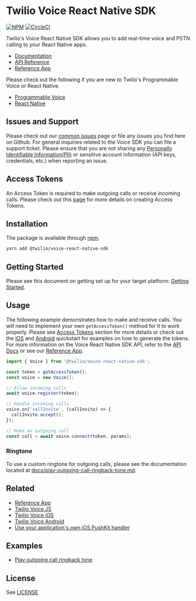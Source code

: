 # Twilio Voice React Native SDK

[![NPM](https://img.shields.io/npm/v/%40twilio/voice-react-native-sdk.svg?color=blue)](https://www.npmjs.com/package/%40twilio/voice-react-native-sdk) [![CircleCI](https://dl.circleci.com/status-badge/img/gh/twilio/twilio-voice-react-native/tree/main.svg?style=shield)](https://dl.circleci.com/status-badge/redirect/gh/twilio/twilio-voice-react-native/tree/main)

Twilio's Voice React Native SDK allows you to add real-time voice and PSTN calling to your React Native apps.

- [Documentation](https://www.twilio.com/docs/voice/sdks/react-native)
- [API Reference](https://github.com/twilio/twilio-voice-react-native/blob/latest/docs/api/voice-react-native-sdk.md)
- [Reference App](https://github.com/twilio/twilio-voice-react-native-app)

Please check out the following if you are new to Twilio's Programmable Voice or React Native.

- [Programmable Voice](https://www.twilio.com/docs/voice/sdks)
- [React Native](https://reactnative.dev/docs/getting-started)

## Issues and Support
Please check out our [common issues](COMMON_ISSUES.md) page or file any issues you find here on Github. For general inquiries related to the Voice SDK you can file a support ticket. Please ensure that you are not sharing any [Personally Identifiable Information(PII)](https://www.twilio.com/docs/glossary/what-is-personally-identifiable-information-pii) or sensitive account information (API keys, credentials, etc.) when reporting an issue.

## Access Tokens

An Access Token is required to make outgoing calls or receive incoming calls. Please check out this [page](https://www.twilio.com/docs/iam/access-tokens#create-an-access-token-for-voice) for more details on creating Access Tokens.

## Installation

The package is available through [npm](https://www.npmjs.com/package/@twilio/voice-react-native-sdk).

```sh
yarn add @twilio/voice-react-native-sdk
```

## Getting Started

Please see this document on getting set up for your target platform: [Getting Started](docs/getting-started.md).

## Usage

The following example demonstrates how to make and receive calls. You will need to implement your own `getAccessToken()` method for it to work properly. Please see [Access Tokens](#access-tokens) section for more details or check out the [iOS](https://github.com/twilio/voice-quickstart-ios) and [Android](https://github.com/twilio/voice-quickstart-android) quickstart for examples on how to generate the tokens.
For more information on the Voice React Native SDK API, refer to the [API Docs](https://github.com/twilio/twilio-voice-react-native/blob/latest/docs/api/voice-react-native-sdk.md) or see our [Reference App](https://github.com/twilio/twilio-voice-react-native-app).

```ts
import { Voice } from '@twilio/voice-react-native-sdk';

const token = getAccessToken();
const voice = new Voice();

// Allow incoming calls
await voice.register(token);

// Handle incoming calls
voice.on('callInvite', (callInvite) => {
  callInvite.accept();
});

// Make an outgoing call
const call = await voice.connect(token, params);
```

### Ringtone

To use a custom ringtone for outgoing calls, please see the documentation located at [docs/play-outgoing-call-ringback-tone.md](./docs/play-outgoing-call-ringback-tone.md).

## Related

- [Reference App](https://github.com/twilio/twilio-voice-react-native-app)
- [Twilio Voice JS](https://github.com/twilio/twilio-voice.js)
- [Twilio Voice iOS](https://github.com/twilio/voice-quickstart-ios)
- [Twilio Voice Android](https://github.com/twilio/voice-quickstart-android)
- [Use your application's own iOS PushKit handler](docs/applications-own-pushkit-handler.md)

## Examples

- [Play outgoing call ringback tone](docs/play-outgoing-call-ringback-tone.md)

## License

See [LICENSE](LICENSE)
